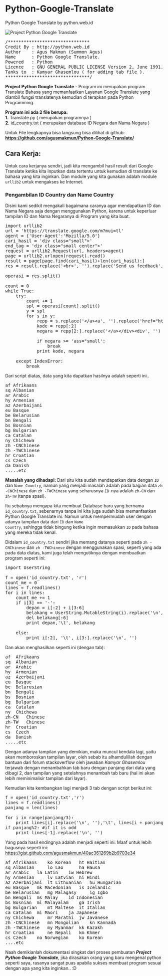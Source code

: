# Python-Google-Translate
Python Google Translate by python.web.id

<img src="http://python.web.id/wp-content/uploads/2015/02/Project-Google-Translate-1024x686.png" title="Project Python Google Translate" alt="Project Python Google Translate"/>

<pre>
/*******************************
Credit By : http://python.web.id
Author    : Agus Makmun (Summon Agus)
Name      : Python Google Translate.
Powered   : Python
Licence   : GNU GENERAL PUBLIC LICENSE Version 2, June 1991.
Tanks to  : Kamyar Ghasemlou ( for adding tab file ).
********************************/
</pre>

<strong>Project Python Google Translate</strong> - Program ini merupakan program Translate Bahasa yang memanfaatkan Layanan Google Translate yang diambil fungsi translatenya kemudian di terapkan pada Python Programming.

<strong>Program ini ada 2 file berupa:</strong><br />
<b>1.</b> Translate.py ( merupakan programnya )<br />
<b>2.</b> id_country.txt ( merupakan database ID Negara dan Nama Negara )<br />

Untuk File lengkapnya bisa langsung bisa dilihat di github:
<b><a href="https://github.com/agusmakmun/Python-Google-Translate/" title="Python Google Translate" target="_blank">https://github.com/agusmakmun/Python-Google-Translate/</a></b>

<h2>Cara Kerja:</h2>
Untuk cara kerjanya sendiri, jadi kita mengambil hasil result dari Google Translate ketika kita inputkan data tertentu untuk kemudian di translate ke bahasa yang kita inginkan.
Dan module yang kita gunakan adalah module <code>urllib2</code> untuk mengakses ke Internet.

<h3>Pengambilan ID Country dan Name Country</h3>
Disini kami sedikit mengakali bagaimana caranya agar mendapatkan ID dan Nama Negara saja dengan menggunakan Python, karena untuk keperluar tampilan ID dan Nama Negaranya di Program yang kita buat.

<pre>
import urllib2
url = 'https://translate.google.com/m?mui=tl'
agent = {'User-Agent':'Mozilla/5.0'}
cari_hasil = 'div class="small"&gt;'
end_tag = 'div class="small center"&gt;'
request = urllib2.Request(url, headers=agent)
page = urllib2.urlopen(request).read()
result = page[page.find(cari_hasil)+len(cari_hasil):]
res = result.replace('&lt;br&gt;', '').replace('Send us feedback', '').replace('in:&lt;b&gt;Mobile&lt;/b&gt;', '')

operasi = res.split()

count = 0
while True:
    try:
        count += 1
        spl = operasi[count].split()
        y = spl
        for s in y:
            repp = s.replace('&lt;/a&gt;&lt;a', '').replace('href="http://translate.google.com/m?tl=', '').replace('"&gt;', '')            
            kode = repp[:2]
            negara = repp[2:].replace('&lt;/a&gt;&lt;/div&gt;&lt;div', '')
                
            if negara &gt;= 'ass="small':
                break
            print kode, negara
        
    except IndexError:
        break
</pre>

Dari script diatas, data yang kita dapatkan hasilnya adalah seperti ini..
<pre>
af Afrikaans
sq Albanian
ar Arabic
hy Armenian
az Azerbaijani
eu Basque
be Belarusian
bn Bengali
bs Bosnian
bg Bulgarian
ca Catalan
ny Chichewa
zh -CNChinese
zh -TWChinese
hr Croatian
cs Czech
da Danish
.....etc
</pre>

<strong>Masalah yang dihadapi:</strong>
Dari situ kita sudah mendapatkan data dengan <code>ID</code> dan <code>Name Country</code>, namun yang menjadi masalah adalah pada bagian data <code>zh -CNChinese</code> dan <code>zh -TWChinese</code> yang seharusnya <code>ID</code>-nya adalah <code>zh-CN</code> dan <code>zh-TW</code> (tanpa spasi).

Itu sebabnya mengapa kita membuat Database baru yang bernama <code>id_country.txt</code>, sebenarnya tanpa ini kita juga sudah bisa memanfaatkan Python Google Translate ini. Namun untuk mempermudah user dengan adanya tampilan data dari <code>ID</code> dan <code>Name Country</code>, sehingga tidak bingung ketika ingin memasukkan <code>ID</code> pada bahasa yang mereka tidak kenal.

Didalam <code>id_country.txt</code> sendiri jika memang datanya seperti pada <code>zh -CNChinese</code> dan <code>zh -TWChinese</code> dengan menggunakan spasi, seperti yang ada pada data diatas, kami juga telah mengutiknya dengan membuatkan program seperti ini:


<pre>
import UserString

f = open('id_country.txt', 'r')
count_me = 0
lines = f.readlines()
for i in lines:
    count_me += 1
    if i[3] == '-':
        depan = i[:2] + i[3:6]
        belakang = UserString.MutableString(i).replace('\n', '')
        del belakang[:6]
        print depan,'\t', belakang            

    else:
        print i[:2], '\t', i[3:].replace('\n', '')
</pre>

Dan akan menghasilkan seperti ini (dengan tab):
<pre>
af 	Afrikaans
sq 	Albanian
ar 	Arabic
hy 	Armenian
az 	Azerbaijani
eu 	Basque
be 	Belarusian
bn 	Bengali
bs 	Bosnian
bg 	Bulgarian
ca 	Catalan
ny 	Chichewa
zh-CN 	Chinese
zh-TW 	Chinese
hr 	Croatian
cs 	Czech
da 	Danish
.....etc
</pre>

Dengan adanya tampilan yang demikian, maka muncul kendala lagi, yaitu akan memboroskan tampilan layar, oleh sebab itu alhamdulillah dengan bantuan dari forum stackoverflow oleh jawaban <em>Kamyar Ghasemlou</em> terjawab dengan menambahkan tab baru dengan panjang dari data yang dibagi 2, dan tampilan yang setelahnya menambah tab baru (hal ini akan lebih meminimalisir tampilan dari layar).

Kemudian kita kembangkan lagi menjadi 3 tab dengan script berikut ini:
<pre>
f = open('id_country.txt','r')
lines = f.readlines()
panjang = len(lines)

for i in range(panjang/3):
    print lines[i].replace('\n', ''),'\t', lines[i + panjang/2].replace('\n', ''),'\t', lines[i + panjang/3].replace('\n', '')
if panjang%2: #if it is odd
    print lines[-1].replace('\n', '')
</pre>

Yang pada hasil endingnya adalah menjadi seperti ini:
Maaf untuk lebih bagusnya seperti ini: https://gist.github.com/agusmakmun/40ac361269b2b9703e34
<pre>
af Afrikaans 	ko Korean 	ht Haitian
sq Albanian 	lo Lao  	ha Hausa
ar Arabic 	la Latin 	iw Hebrew
hy Armenian 	lv Latvian 	hi Hindi
az Azerbaijani 	lt Lithuanian 	hu Hungarian
eu Basque 	mk Macedonian 	is Icelandic
be Belarusian 	mg Malagasy 	ig Igbo
bn Bengali 	ms Malay 	id Indonesian
bs Bosnian 	ml Malayalam 	ga Irish
bg Bulgarian 	mt Maltese 	it Italian
ca Catalan 	mi Maori 	ja Japanese
ny Chichewa 	mr Marathi 	jw Javanese
zh -CNChinese 	mn Mongolian 	kn Kannada
zh -TWChinese 	my Myanmar 	kk Kazakh
hr Croatian 	ne Nepali 	km Khmer
cs Czech 	no Norwegian 	ko Korean
....etc
</pre>
Naah demikianlah dokumentasi singkat dari proses pembuatan <strong><em>Project Python Google Translate</em></strong>, jika dirasakan orang yang baru mengenal python seperti saya, rasanya sangat puas apabila sukses membuat program sesuai dengan apa yang kita inginkan.. :D 

